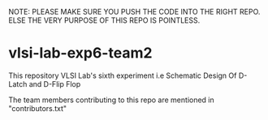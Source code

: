 NOTE: PLEASE MAKE SURE YOU PUSH THE CODE INTO THE RIGHT REPO. ELSE THE VERY PURPOSE OF THIS REPO IS POINTLESS.

# vlsi-lab-exp6-team2
This repository VLSI Lab's sixth experiment i.e Schematic Design Of D-Latch and D-Flip Flop

The team members contributing to this repo are mentioned in "contributors.txt"
